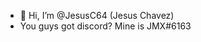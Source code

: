 - 👋 Hi, I’m @JesusC64 (Jesus Chavez)
- You guys got discord?  Mine is JMX#6163

<!---
JesusC64/JesusC64 is a ✨ special ✨ repository because its `README.md` (this file) appears on your GitHub profile.
You can click the Preview link to take a look at your changes.
--->
